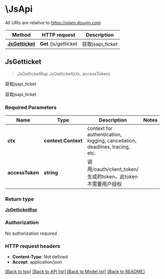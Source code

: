 # \JsApi

All URIs are relative to *https://open.douyin.com*

Method | HTTP request | Description
------------- | ------------- | -------------
[**JsGetticket**](JsApi.md#JsGetticket) | **Get** /js/getticket | 获取jsapi_ticket



## JsGetticket

> JsGetticketRsp JsGetticket(ctx, accessToken)

获取jsapi_ticket

获取jsapi_ticket

### Required Parameters


Name | Type | Description  | Notes
------------- | ------------- | ------------- | -------------
**ctx** | **context.Context** | context for authentication, logging, cancellation, deadlines, tracing, etc.
**accessToken** | **string**| 调用/oauth/client_token/生成的token，此token不需要用户授权 | 

### Return type

[**JsGetticketRsp**](JsGetticketRsp.md)

### Authorization

No authorization required

### HTTP request headers

- **Content-Type**: Not defined
- **Accept**: application/json

[[Back to top]](#) [[Back to API list]](../README.md#documentation-for-api-endpoints)
[[Back to Model list]](../README.md#documentation-for-models)
[[Back to README]](../README.md)

